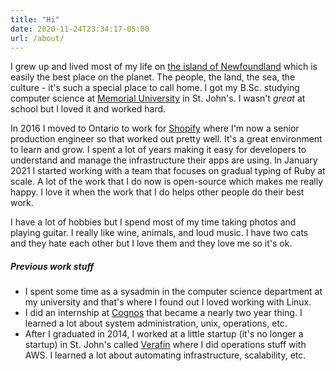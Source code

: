 ```yaml
---
title: "Hi"
date: 2020-11-24T23:34:17-05:00
url: /about/
---
```


I grew up and lived most of my life on [the island of Newfoundland](https://en.wikipedia.org/wiki/Newfoundland_(island)) which is easily the best place on the planet. The people, the land, the sea, the culture - it's such a special place to call home. I got my B.Sc. studying computer science at [Memorial University](https://en.wikipedia.org/wiki/Memorial_University_of_Newfoundland) in St. John's. I wasn't _great_ at school but I loved it and worked hard.

In 2016 I moved to Ontario to work for [Shopify](https://shopify.engineering/) where I'm now a senior production engineer so that worked out pretty well. It's a great environment to learn and grow. I spent a lot of years making it easy for developers to understand and manage the infrastructure their apps are using. In January 2021 I started working with a team that focuses on gradual typing of Ruby at scale. A lot of the work that I do now is open-source which makes me really happy. I love it when the work that I do helps other people do their best work.

I have a lot of hobbies but I spend most of my time taking photos and playing guitar. I really like wine, animals, and loud music. I have two cats and they hate each other but I love them and they love me so it's ok.

##### Previous work stuff

- I spent some time as a sysadmin in the computer science department at my university and that's where I found out I loved working with Linux.
- I did an internship at [Cognos](https://www.ibm.com/ca-en/products/cognos-analytics) that became a nearly two year thing. I learned a lot about system administration, unix, operations, etc.
- After I graduated in 2014, I worked at a little startup (it's no longer a startup) in St. John's called [Verafin](https://verafin.com/) where I did operations stuff with AWS. I learned a lot about automating infrastructure, scalability, etc.

